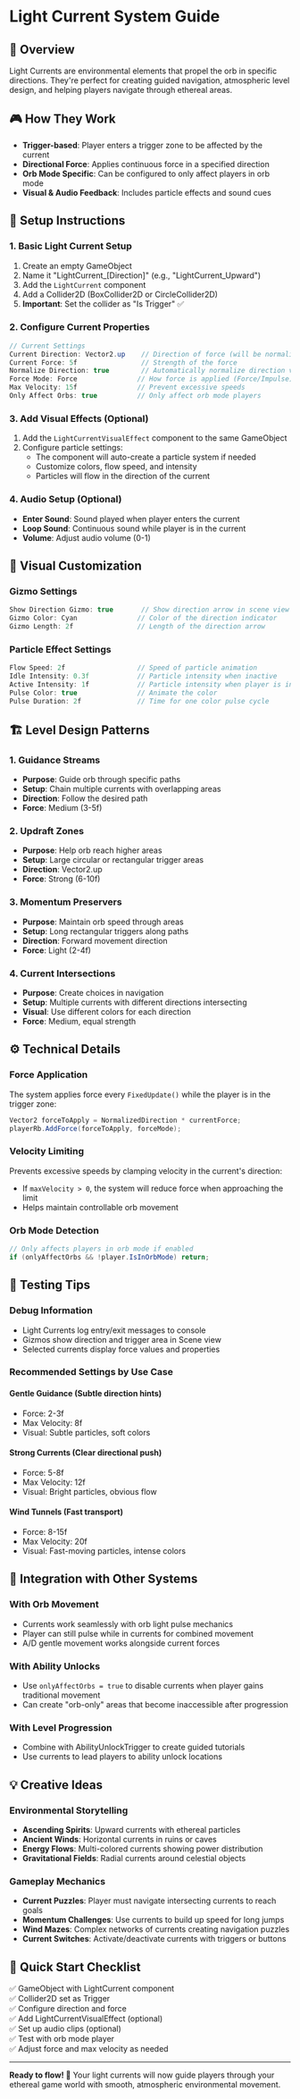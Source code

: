 # Light Current System Guide

## 🌊 Overview
Light Currents are environmental elements that propel the orb in specific directions. They're perfect for creating guided navigation, atmospheric level design, and helping players navigate through ethereal areas.

## 🎮 How They Work
- **Trigger-based**: Player enters a trigger zone to be affected by the current
- **Directional Force**: Applies continuous force in a specified direction
- **Orb Mode Specific**: Can be configured to only affect players in orb mode
- **Visual & Audio Feedback**: Includes particle effects and sound cues

## 🔧 Setup Instructions

### 1. Basic Light Current Setup
1. Create an empty GameObject
2. Name it "LightCurrent_[Direction]" (e.g., "LightCurrent_Upward")
3. Add the `LightCurrent` component
4. Add a Collider2D (BoxCollider2D or CircleCollider2D)
5. **Important**: Set the collider as "Is Trigger" ✅

### 2. Configure Current Properties
```csharp
// Current Settings
Current Direction: Vector2.up    // Direction of force (will be normalized)
Current Force: 5f                // Strength of the force
Normalize Direction: true        // Automatically normalize direction vector
Force Mode: Force               // How force is applied (Force/Impulse)
Max Velocity: 15f               // Prevent excessive speeds
Only Affect Orbs: true          // Only affect orb mode players
```

### 3. Add Visual Effects (Optional)
1. Add the `LightCurrentVisualEffect` component to the same GameObject
2. Configure particle settings:
   - The component will auto-create a particle system if needed
   - Customize colors, flow speed, and intensity
   - Particles will flow in the direction of the current

### 4. Audio Setup (Optional)
- **Enter Sound**: Sound played when player enters the current
- **Loop Sound**: Continuous sound while player is in the current
- **Volume**: Adjust audio volume (0-1)

## 🎨 Visual Customization

### Gizmo Settings
```csharp
Show Direction Gizmo: true       // Show direction arrow in scene view
Gizmo Color: Cyan               // Color of the direction indicator
Gizmo Length: 2f                // Length of the direction arrow
```

### Particle Effect Settings
```csharp
Flow Speed: 2f                  // Speed of particle animation
Idle Intensity: 0.3f            // Particle intensity when inactive
Active Intensity: 1f            // Particle intensity when player is inside
Pulse Color: true               // Animate the color
Pulse Duration: 2f              // Time for one color pulse cycle
```

## 🏗️ Level Design Patterns

### 1. Guidance Streams
- **Purpose**: Guide orb through specific paths
- **Setup**: Chain multiple currents with overlapping areas
- **Direction**: Follow the desired path
- **Force**: Medium (3-5f)

### 2. Updraft Zones  
- **Purpose**: Help orb reach higher areas
- **Setup**: Large circular or rectangular trigger areas
- **Direction**: Vector2.up
- **Force**: Strong (6-10f)

### 3. Momentum Preservers
- **Purpose**: Maintain orb speed through areas
- **Setup**: Long rectangular triggers along paths
- **Direction**: Forward movement direction
- **Force**: Light (2-4f)

### 4. Current Intersections
- **Purpose**: Create choices in navigation
- **Setup**: Multiple currents with different directions intersecting
- **Visual**: Use different colors for each direction
- **Force**: Medium, equal strength

## ⚙️ Technical Details

### Force Application
The system applies force every `FixedUpdate()` while the player is in the trigger zone:
```csharp
Vector2 forceToApply = NormalizedDirection * currentForce;
playerRb.AddForce(forceToApply, forceMode);
```

### Velocity Limiting
Prevents excessive speeds by clamping velocity in the current's direction:
- If `maxVelocity > 0`, the system will reduce force when approaching the limit
- Helps maintain controllable orb movement

### Orb Mode Detection
```csharp
// Only affects players in orb mode if enabled
if (onlyAffectOrbs && !player.IsInOrbMode) return;
```

## 🧪 Testing Tips

### Debug Information
- Light Currents log entry/exit messages to console
- Gizmos show direction and trigger area in Scene view
- Selected currents display force values and properties

### Recommended Settings by Use Case

#### **Gentle Guidance** (Subtle direction hints)
- Force: 2-3f
- Max Velocity: 8f
- Visual: Subtle particles, soft colors

#### **Strong Currents** (Clear directional push)
- Force: 5-8f  
- Max Velocity: 12f
- Visual: Bright particles, obvious flow

#### **Wind Tunnels** (Fast transport)
- Force: 8-15f
- Max Velocity: 20f
- Visual: Fast-moving particles, intense colors

## 🔗 Integration with Other Systems

### With Orb Movement
- Currents work seamlessly with orb light pulse mechanics
- Player can still pulse while in currents for combined movement
- A/D gentle movement works alongside current forces

### With Ability Unlocks
- Use `onlyAffectOrbs = true` to disable currents when player gains traditional movement
- Can create "orb-only" areas that become inaccessible after progression

### With Level Progression
- Combine with AbilityUnlockTrigger to create guided tutorials
- Use currents to lead players to ability unlock locations

## 💡 Creative Ideas

### Environmental Storytelling
- **Ascending Spirits**: Upward currents with ethereal particles
- **Ancient Winds**: Horizontal currents in ruins or caves  
- **Energy Flows**: Multi-colored currents showing power distribution
- **Gravitational Fields**: Radial currents around celestial objects

### Gameplay Mechanics
- **Current Puzzles**: Player must navigate intersecting currents to reach goals
- **Momentum Challenges**: Use currents to build up speed for long jumps
- **Wind Mazes**: Complex networks of currents creating navigation puzzles
- **Current Switches**: Activate/deactivate currents with triggers or buttons

## 🚀 Quick Start Checklist

✅ GameObject with LightCurrent component  
✅ Collider2D set as Trigger  
✅ Configure direction and force  
✅ Add LightCurrentVisualEffect (optional)  
✅ Set up audio clips (optional)  
✅ Test with orb mode player  
✅ Adjust force and max velocity as needed  

---

**Ready to flow! 🌊** Your light currents will now guide players through your ethereal game world with smooth, atmospheric environmental movement.